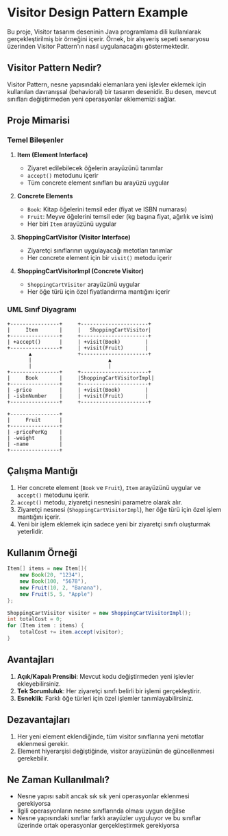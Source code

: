 # Visitor Design Pattern Example

Bu proje, Visitor tasarım deseninin Java programlama dili kullanılarak gerçekleştirilmiş bir örneğini içerir. Örnek, bir alışveriş sepeti senaryosu üzerinden Visitor Pattern'ın nasıl uygulanacağını göstermektedir.

## Visitor Pattern Nedir?

Visitor Pattern, nesne yapısındaki elemanlara yeni işlevler eklemek için kullanılan davranışsal (behavioral) bir tasarım desenidir. Bu desen, mevcut sınıfları değiştirmeden yeni operasyonlar eklememizi sağlar.

## Proje Mimarisi

### Temel Bileşenler

1. **Item (Element Interface)**
   - Ziyaret edilebilecek öğelerin arayüzünü tanımlar
   - `accept()` metodunu içerir
   - Tüm concrete element sınıfları bu arayüzü uygular

2. **Concrete Elements**
   - `Book`: Kitap öğelerini temsil eder (fiyat ve ISBN numarası)
   - `Fruit`: Meyve öğelerini temsil eder (kg başına fiyat, ağırlık ve isim)
   - Her biri `Item` arayüzünü uygular

3. **ShoppingCartVisitor (Visitor Interface)**
   - Ziyaretçi sınıflarının uygulayacağı metotları tanımlar
   - Her concrete element için bir `visit()` metodu içerir

4. **ShoppingCartVisitorImpl (Concrete Visitor)**
   - `ShoppingCartVisitor` arayüzünü uygular
   - Her öğe türü için özel fiyatlandırma mantığını içerir

### UML Sınıf Diyagramı

```
+----------------+     +----------------------+
|     Item       |     |   ShoppingCartVisitor|
+----------------+     +----------------------+
| +accept()      |     | +visit(Book)        |
+----------------+     | +visit(Fruit)       |
       ▲               +----------------------+
       |                         ▲
       |                         |
+----------------+     +----------------------+
|     Book       |     |ShoppingCartVisitorImpl|
+----------------+     +----------------------+
| -price         |     | +visit(Book)        |
| -isbnNumber    |     | +visit(Fruit)       |
+----------------+     +----------------------+

+----------------+
|     Fruit      |
+----------------+
| -pricePerKg    |
| -weight        |
| -name          |
+----------------+
```

## Çalışma Mantığı

1. Her concrete element (`Book` ve `Fruit`), `Item` arayüzünü uygular ve `accept()` metodunu içerir.
2. `accept()` metodu, ziyaretçi nesnesini parametre olarak alır.
3. Ziyaretçi nesnesi (`ShoppingCartVisitorImpl`), her öğe türü için özel işlem mantığını içerir.
4. Yeni bir işlem eklemek için sadece yeni bir ziyaretçi sınıfı oluşturmak yeterlidir.

## Kullanım Örneği

```java
Item[] items = new Item[]{
    new Book(20, "1234"),
    new Book(100, "5678"),
    new Fruit(10, 2, "Banana"),
    new Fruit(5, 5, "Apple")
};

ShoppingCartVisitor visitor = new ShoppingCartVisitorImpl();
int totalCost = 0;
for (Item item : items) {
    totalCost += item.accept(visitor);
}
```

## Avantajları

1. **Açık/Kapalı Prensibi**: Mevcut kodu değiştirmeden yeni işlevler ekleyebilirsiniz.
2. **Tek Sorumluluk**: Her ziyaretçi sınıfı belirli bir işlemi gerçekleştirir.
3. **Esneklik**: Farklı öğe türleri için özel işlemler tanımlayabilirsiniz.

## Dezavantajları

1. Her yeni element eklendiğinde, tüm visitor sınıflarına yeni metotlar eklenmesi gerekir.
2. Element hiyerarşisi değiştiğinde, visitor arayüzünün de güncellenmesi gerekebilir.

## Ne Zaman Kullanılmalı?

- Nesne yapısı sabit ancak sık sık yeni operasyonlar eklenmesi gerekiyorsa
- İlgili operasyonların nesne sınıflarında olması uygun değilse
- Nesne yapısındaki sınıflar farklı arayüzler uyguluyor ve bu sınıflar üzerinde ortak operasyonlar gerçekleştirmek gerekiyorsa
